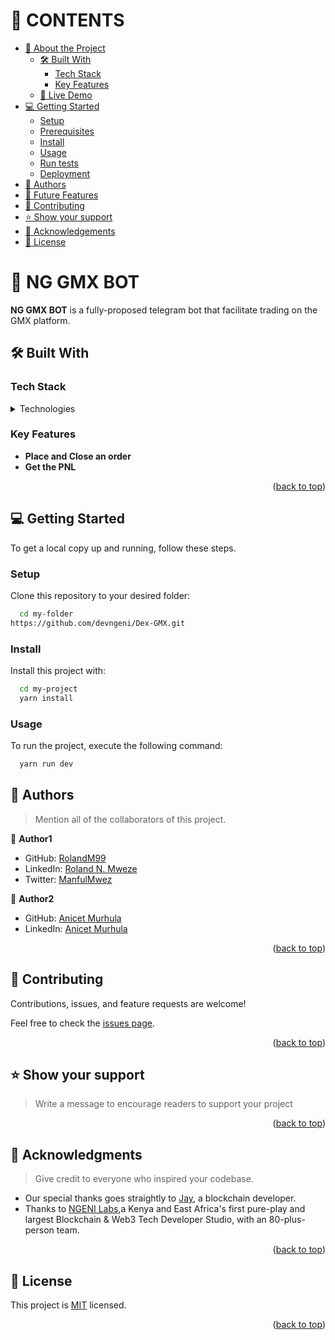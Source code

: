 # 📗 CONTENTS

- [📖 About the Project](#about-project)
  - [🛠 Built With](#built-with)
    - [Tech Stack](#tech-stack)
    - [Key Features](#key-features)
  - [🚀 Live Demo](#live-demo)
- [💻 Getting Started](#getting-started)
  - [Setup](#setup)
  - [Prerequisites](#prerequisites)
  - [Install](#install)
  - [Usage](#usage)
  - [Run tests](#run-tests)
  - [Deployment](#triangular_flag_on_post-deployment)
- [👥 Authors](#authors)
- [🔭 Future Features](#future-features)
- [🤝 Contributing](#contributing)
- [⭐️ Show your support](#support)
- [🙏 Acknowledgements](#acknowledgements)
- [📝 License](#license)

<!-- PROJECT DESCRIPTION -->

# 📖 NG GMX BOT <a name="about-project"></a>


**NG GMX BOT** is a fully-proposed telegram bot that facilitate trading on the GMX platform.

## 🛠 Built With <a name="built-with"></a>

### Tech Stack <a name="tech-stack"></a>

<details>
  <summary>Technologies</summary>
  <ul>
    <li><a href="https://docs.soliditylang.org/en/develop/">NodeJS</a></li>
    <li><a href="https://docs.soliditylang.org/en/develop/">TypeScript</a></li>
  </ul>
</details>


<!-- Features -->

### Key Features <a name="key-features"></a>

- **Place and Close an order**
- **Get the PNL**

<p align="right">(<a href="#readme-top">back to top</a>)</p>

<!-- GETTING STARTED -->

## 💻 Getting Started <a name="getting-started"></a>

To get a local copy up and running, follow these steps.


### Setup

Clone this repository to your desired folder:

```sh
  cd my-folder
https://github.com/devngeni/Dex-GMX.git
```

### Install

Install this project with:

```sh
  cd my-project
  yarn install
```

### Usage

To run the project, execute the following command:


```sh
  yarn run dev
```

<!-- AUTHORS -->

## 👥 Authors <a name="authors"></a>

> Mention all of the collaborators of this project.

👤 **Author1**

- GitHub: [RolandM99](https://github.com/RolandM99)
- LinkedIn: [Roland N. Mweze](https://www.linkedin.com/in/roland-mweze/)
- Twitter: [ManfulMwez](https://twitter.com/ManfulMwez)

👤 **Author2**

- GitHub: [Anicet Murhula](https://github.com/AnicetFantomas)
- LinkedIn: [Anicet Murhula](https://www.linkedin.com/in/anicet-murhula-13a1b0220/)


<p align="right">(<a href="#readme-top">back to top</a>)</p>

<!-- CONTRIBUTING -->

## 🤝 Contributing <a name="contributing"></a>

Contributions, issues, and feature requests are welcome!

Feel free to check the [issues page](../../issues/).

<p align="right">(<a href="#readme-top">back to top</a>)</p>

## ⭐️ Show your support <a name="support"></a>

> Write a message to encourage readers to support your project

<p align="right">(<a href="#readme-top">back to top</a>)</p>

<!-- ACKNOWLEDGEMENTS -->

## 🙏 Acknowledgments <a name="acknowledgements"></a>

> Give credit to everyone who inspired your codebase.
- Our special thanks goes straightly to [Jay](https://github.com/lelerukjaymoh), a blockchain developer.
- Thanks to [NGENI Labs](https://www.linkedin.com/company/ngenilabs/),a Kenya and East Africa's first pure-play and largest Blockchain & Web3 Tech Developer Studio, with an 80-plus-person team.

<p align="right">(<a href="#readme-top">back to top</a>)</p>

<!-- LICENSE -->

## 📝 License <a name="license"></a>

This project is [MIT](./LICENSE) licensed.

<p align="right">(<a href="#readme-top">back to top</a>)</p>
